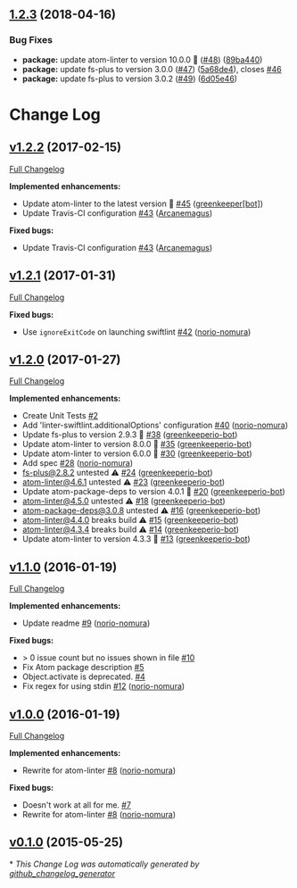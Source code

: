 <a name="1.2.3"></a>
## [1.2.3](https://github.com/AtomLinter/linter-swiftlint/compare/v1.2.2...v1.2.3) (2018-04-16)


### Bug Fixes

* **package:** update atom-linter to version 10.0.0 🚀 ([#48](https://github.com/AtomLinter/linter-swiftlint/issues/48)) ([89ba440](https://github.com/AtomLinter/linter-swiftlint/commit/89ba440))
* **package:** update fs-plus to version 3.0.0 ([#47](https://github.com/AtomLinter/linter-swiftlint/issues/47)) ([5a68de4](https://github.com/AtomLinter/linter-swiftlint/commit/5a68de4)), closes [#46](https://github.com/AtomLinter/linter-swiftlint/issues/46)
* **package:** update fs-plus to version 3.0.2 ([#49](https://github.com/AtomLinter/linter-swiftlint/issues/49)) ([6d05e46](https://github.com/AtomLinter/linter-swiftlint/commit/6d05e46))

# Change Log

## [v1.2.2](https://github.com/AtomLinter/linter-swiftlint/tree/v1.2.2) (2017-02-15)
[Full Changelog](https://github.com/AtomLinter/linter-swiftlint/compare/v1.2.1...v1.2.2)

**Implemented enhancements:**

- Update atom-linter to the latest version 🚀 [\#45](https://github.com/AtomLinter/linter-swiftlint/pull/45) ([greenkeeper[bot]](https://github.com/integration/greenkeeper))
- Update Travis-CI configuration [\#43](https://github.com/AtomLinter/linter-swiftlint/pull/43) ([Arcanemagus](https://github.com/Arcanemagus))

**Fixed bugs:**

- Update Travis-CI configuration [\#43](https://github.com/AtomLinter/linter-swiftlint/pull/43) ([Arcanemagus](https://github.com/Arcanemagus))

## [v1.2.1](https://github.com/AtomLinter/linter-swiftlint/tree/v1.2.1) (2017-01-31)
[Full Changelog](https://github.com/AtomLinter/linter-swiftlint/compare/v1.2.0...v1.2.1)

**Fixed bugs:**

- Use `ignoreExitCode` on launching swiftlint [\#42](https://github.com/AtomLinter/linter-swiftlint/pull/42) ([norio-nomura](https://github.com/norio-nomura))

## [v1.2.0](https://github.com/AtomLinter/linter-swiftlint/tree/v1.2.0) (2017-01-27)
[Full Changelog](https://github.com/AtomLinter/linter-swiftlint/compare/v1.1.0...v1.2.0)

**Implemented enhancements:**

- Create Unit Tests [\#2](https://github.com/AtomLinter/linter-swiftlint/issues/2)
- Add 'linter-swiftlint.additionalOptions' configuration [\#40](https://github.com/AtomLinter/linter-swiftlint/pull/40) ([norio-nomura](https://github.com/norio-nomura))
- Update fs-plus to version 2.9.3 🚀 [\#38](https://github.com/AtomLinter/linter-swiftlint/pull/38) ([greenkeeperio-bot](https://github.com/greenkeeperio-bot))
- Update atom-linter to version 8.0.0 🚀 [\#35](https://github.com/AtomLinter/linter-swiftlint/pull/35) ([greenkeeperio-bot](https://github.com/greenkeeperio-bot))
- Update atom-linter to version 6.0.0 🚀 [\#30](https://github.com/AtomLinter/linter-swiftlint/pull/30) ([greenkeeperio-bot](https://github.com/greenkeeperio-bot))
- Add spec [\#28](https://github.com/AtomLinter/linter-swiftlint/pull/28) ([norio-nomura](https://github.com/norio-nomura))
- fs-plus@2.8.2 untested ⚠️ [\#24](https://github.com/AtomLinter/linter-swiftlint/pull/24) ([greenkeeperio-bot](https://github.com/greenkeeperio-bot))
- atom-linter@4.6.1 untested ⚠️ [\#23](https://github.com/AtomLinter/linter-swiftlint/pull/23) ([greenkeeperio-bot](https://github.com/greenkeeperio-bot))
- Update atom-package-deps to version 4.0.1 🚀 [\#20](https://github.com/AtomLinter/linter-swiftlint/pull/20) ([greenkeeperio-bot](https://github.com/greenkeeperio-bot))
- atom-linter@4.5.0 untested ⚠️ [\#18](https://github.com/AtomLinter/linter-swiftlint/pull/18) ([greenkeeperio-bot](https://github.com/greenkeeperio-bot))
- atom-package-deps@3.0.8 untested ⚠️ [\#16](https://github.com/AtomLinter/linter-swiftlint/pull/16) ([greenkeeperio-bot](https://github.com/greenkeeperio-bot))
- atom-linter@4.4.0 breaks build ⚠️ [\#15](https://github.com/AtomLinter/linter-swiftlint/pull/15) ([greenkeeperio-bot](https://github.com/greenkeeperio-bot))
- atom-linter@4.3.4 breaks build ⚠️ [\#14](https://github.com/AtomLinter/linter-swiftlint/pull/14) ([greenkeeperio-bot](https://github.com/greenkeeperio-bot))
- Update atom-linter to version 4.3.3 🚀 [\#13](https://github.com/AtomLinter/linter-swiftlint/pull/13) ([greenkeeperio-bot](https://github.com/greenkeeperio-bot))

## [v1.1.0](https://github.com/AtomLinter/linter-swiftlint/tree/v1.1.0) (2016-01-19)
[Full Changelog](https://github.com/AtomLinter/linter-swiftlint/compare/v1.0.0...v1.1.0)

**Implemented enhancements:**

- Update readme [\#9](https://github.com/AtomLinter/linter-swiftlint/pull/9) ([norio-nomura](https://github.com/norio-nomura))

**Fixed bugs:**

- \> 0 issue count but no issues shown in file [\#10](https://github.com/AtomLinter/linter-swiftlint/issues/10)
- Fix Atom package description [\#5](https://github.com/AtomLinter/linter-swiftlint/issues/5)
- Object.activate is deprecated. [\#4](https://github.com/AtomLinter/linter-swiftlint/issues/4)
- Fix regex for using stdin [\#12](https://github.com/AtomLinter/linter-swiftlint/pull/12) ([norio-nomura](https://github.com/norio-nomura))

## [v1.0.0](https://github.com/AtomLinter/linter-swiftlint/tree/v1.0.0) (2016-01-19)
[Full Changelog](https://github.com/AtomLinter/linter-swiftlint/compare/v0.1.0...v1.0.0)

**Implemented enhancements:**

- Rewrite for atom-linter [\#8](https://github.com/AtomLinter/linter-swiftlint/pull/8) ([norio-nomura](https://github.com/norio-nomura))

**Fixed bugs:**

- Doesn't work at all for me. [\#7](https://github.com/AtomLinter/linter-swiftlint/issues/7)
- Rewrite for atom-linter [\#8](https://github.com/AtomLinter/linter-swiftlint/pull/8) ([norio-nomura](https://github.com/norio-nomura))

## [v0.1.0](https://github.com/AtomLinter/linter-swiftlint/tree/v0.1.0) (2015-05-25)


\* *This Change Log was automatically generated by [github_changelog_generator](https://github.com/skywinder/Github-Changelog-Generator)*
